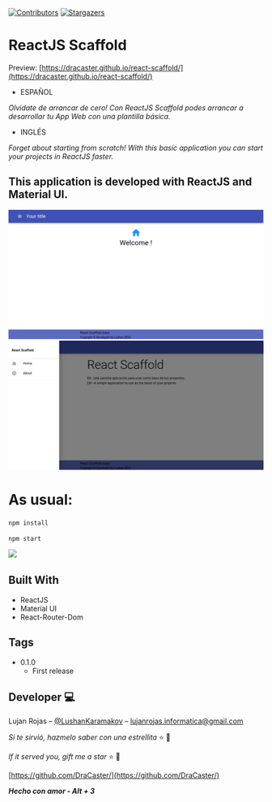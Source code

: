[![Contributors][contributors-shield]][contributors-url]
[![Stargazers][stars-shield]][stars-url]

# ReactJS Scaffold

Preview: [https://dracaster.github.io/react-scaffold/](https://dracaster.github.io/react-scaffold/)

* ESPAÑOL 

 _Olvidate de arrancar de cero! Con ReactJS Scaffold podes arrancar a desarrollar tu App Web con una plantilla básica._

 * INGLÉS

_Forget about starting from scratch! With this basic application you can start your projects in ReactJS faster._

## This application is developed with ReactJS and Material UI.

![](./src/assets/image1.png)
![](./src/assets/image2.png)

# As usual:

`npm install`

`npm start`

![](https://media0.giphy.com/media/JIX9t2j0ZTN9S/200w.webp?cid=ecf05e47874ef388da4970678b685a54c5448ef2dcc8dcd3&rid=200w.webp)

## Built With

* ReactJS
* Material UI
* React-Router-Dom

## Tags

* 0.1.0
    * First release

## Developer :computer:

Lujan Rojas – [@LushanKaramakov](https://twitter.com/LushanKaramakov) – lujanrojas.informatica@gmail.com

_Si te sirvió, hazmelo saber con una estrellita_ :star: :yellow_heart:

_If it served you, gift me a star_ :star: :yellow_heart:

[https://github.com/DraCaster/](https://github.com/DraCaster/)

***Hecho con amor - Alt + 3***


<!-- MARKDOWN LINKS & IMAGES -->
<!-- https://www.markdownguide.org/basic-syntax/#reference-style-links -->

[stars-shield]: https://img.shields.io/github/stars/dracaster/react-scaffold.svg?style=flat-square
[stars-url]: https://github.com/dracaster/react-scaffold/stargazers
[contributors-shield]: https://img.shields.io/github/contributors/dracaster/react-scaffold.svg?style=flat-square
[contributors-url]: https://github.com/dracaster/react-scaffold/graphs/contributors
